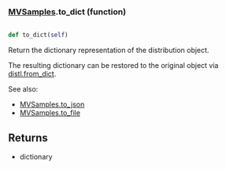 ### [MVSamples](MVSamples.md).to_dict (function)


```py

def to_dict(self)

```



Return the dictionary representation of the distribution object.

The resulting dictionary can be restored to the original object
via [distl.from_dict](distl.from_dict.md).

See also:

* [MVSamples.to_json](MVSamples.to_json.md)
* [MVSamples.to_file](MVSamples.to_file.md)

Returns
--------
* dictionary

